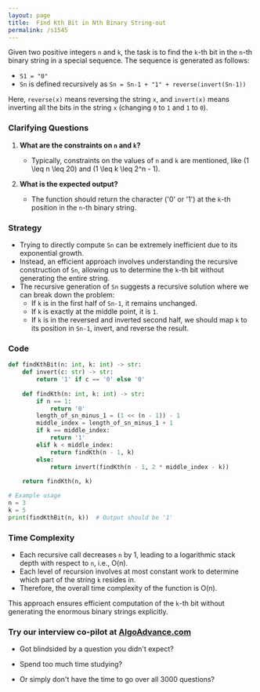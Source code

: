 ```yaml
---
layout: page
title:  Find Kth Bit in Nth Binary String-out
permalink: /s1545
---
```

Given two positive integers `n` and `k`, the task is to find the `k`-th bit in the `n`-th binary string in a special sequence. The sequence is generated as follows:
- `S1 = "0"`
- `Sn` is defined recursively as `Sn = Sn-1 + "1" + reverse(invert(Sn-1))`

Here, `reverse(x)` means reversing the string `x`, and `invert(x)` means inverting all the bits in the string `x` (changing `0` to `1` and `1` to `0`).

### Clarifying Questions
1. **What are the constraints on `n` and `k`?**
    - Typically, constraints on the values of `n` and `k` are mentioned, like \(1 \leq n \leq 20\) and \(1 \leq k \leq 2^n - 1\).
    
2. **What is the expected output?**
   - The function should return the character ('0' or '1') at the `k`-th position in the `n`-th binary string.

### Strategy
- Trying to directly compute `Sn` can be extremely inefficient due to its exponential growth.
- Instead, an efficient approach involves understanding the recursive construction of `Sn`, allowing us to determine the `k`-th bit without generating the entire string.
- The recursive generation of `Sn` suggests a recursive solution where we can break down the problem:
  - If `k` is in the first half of `Sn-1`, it remains unchanged.
  - If `k` is exactly at the middle point, it is `1`.
  - If `k` is in the reversed and inverted second half, we should map `k` to its position in `Sn-1`, invert, and reverse the result.

### Code

```python
def findKthBit(n: int, k: int) -> str:
    def invert(c: str) -> str:
        return '1' if c == '0' else '0'
    
    def findKth(n: int, k: int) -> str:
        if n == 1:
            return '0'
        length_of_sn_minus_1 = (1 << (n - 1)) - 1
        middle_index = length_of_sn_minus_1 + 1
        if k == middle_index:
            return '1'
        elif k < middle_index:
            return findKth(n - 1, k)
        else:
            return invert(findKth(n - 1, 2 * middle_index - k))
    
    return findKth(n, k)

# Example usage
n = 3
k = 5
print(findKthBit(n, k))  # Output should be '1'
```

### Time Complexity
- Each recursive call decreases `n` by 1, leading to a logarithmic stack depth with respect to `n`, i.e., O(n).
- Each level of recursion involves at most constant work to determine which part of the string `k` resides in.
- Therefore, the overall time complexity of the function is O(n).

This approach ensures efficient computation of the `k`-th bit without generating the enormous binary strings explicitly.


### Try our interview co-pilot at [AlgoAdvance.com](https://algoAdvance.com)

- Got blindsided by a question you didn't expect?

- Spend too much time studying?

- Or simply don't have the time to go over all 3000 questions?

